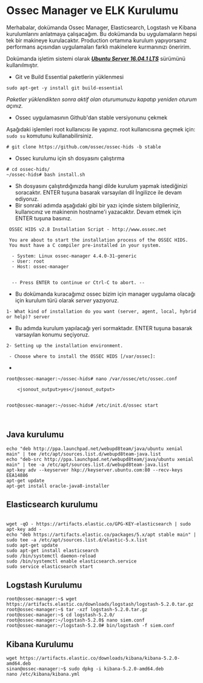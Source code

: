 # Ossec Manager ve ELK Kurulumu

Merhabalar, dokümanda Ossec Manager, Elasticsearch, Logstash ve Kibana kurulumlarını anlatmaya çalışacağım. Bu dokümanda bu uygulamaların hepsi tek bir makineye kurulacaktır. Production ortamına kurulum yapıyorsanız performans açısından uygulamaları farklı makinelere kurmanınızı öneririm.  

Dokümanda işletim sistemi olarak [***Ubuntu Server 16.04.1 LTS***](https://www.ubuntu.com/download/server/thank-you?version=16.04.1&architecture=amd64) sürümünü kullanılmıştır.

* Git ve Build Essential paketlerin yüklenmesi
```
sudo apt-get -y install git build-essential
```
_Paketler yüklendikten sonra aktif olan oturumunuzu kapatıp yeniden oturum açınız._

* Ossec uygulamasının Github'dan stable versiyonunu çekmek

Aşağıdaki işlemleri root kullanıcısı ile yapınız. root kullanıcısına geçmek için: ```sudo su``` komutunu kullanabilirsiniz.

```
# git clone https://github.com/ossec/ossec-hids -b stable
```
* Ossec kurulumu için sh dosyasını çalıştırma

```
# cd ossec-hids/
~/ossec-hids# bash install.sh 
```
* Sh dosyasını çalıştırdığınızda hangi dilde kurulum yapmak istediğinizi soracaktır. ENTER tuşuna basarak varsayılan dil İngilizce ile devam ediyoruz.
* Bir sonraki adımda aşağıdaki gibi bir yazı içinde sistem bilgileriniz, kullanıcınız ve makinenin hostname'i yazacaktır. Devam etmek için ENTER tuşuna basınız.

```
 OSSEC HIDS v2.8 Installation Script - http://www.ossec.net
 
 You are about to start the installation process of the OSSEC HIDS.
 You must have a C compiler pre-installed in your system.
 
  - System: Linux ossec-manager 4.4.0-31-generic
  - User: root
  - Host: ossec-manager


  -- Press ENTER to continue or Ctrl-C to abort. --
```
* Bu dokümanda kuracağımız ossec bizim için manager uygulama olacağı için kurulum türü olarak _server_ yazıyoruz. 
```
1- What kind of installation do you want (server, agent, local, hybrid or help)? server
```

* Bu adımda kurulum yapılacağı yeri sormaktadır. ENTER tuşuna basarak varsayılan konumu seçiyoruz.

```
2- Setting up the installation environment.

 - Choose where to install the OSSEC HIDS [/var/ossec]: 

```
* 


```
root@ossec-manager:~/ossec-hids# nano /var/ossec/etc/ossec.conf 

    <jsonout_output>yes</jsonout_output>


root@ossec-manager:~/ossec-hids# /etc/init.d/ossec start



```
## Java kurulumu

```
echo "deb http://ppa.launchpad.net/webupd8team/java/ubuntu xenial main" | tee /etc/apt/sources.list.d/webupd8team-java.list
echo "deb-src http://ppa.launchpad.net/webupd8team/java/ubuntu xenial main" | tee -a /etc/apt/sources.list.d/webupd8team-java.list
apt-key adv --keyserver hkp://keyserver.ubuntu.com:80 --recv-keys EEA14886
apt-get update
apt-get install oracle-java8-installer
```

## Elasticsearch kurulumu
```

wget -qO - https://artifacts.elastic.co/GPG-KEY-elasticsearch | sudo apt-key add -
echo "deb https://artifacts.elastic.co/packages/5.x/apt stable main" | sudo tee -a /etc/apt/sources.list.d/elastic-5.x.list
sudo apt-get update
sudo apt-get install elasticsearch
sudo /bin/systemctl daemon-reload
sudo /bin/systemctl enable elasticsearch.service
sudo service elasticsearch start
```

## Logstash Kurulumu

```
root@ossec-manager:~$ wget https://artifacts.elastic.co/downloads/logstash/logstash-5.2.0.tar.gz
root@ossec-manager:~$ tar -xzf logstash-5.2.0.tar.gz 
root@ossec-manager:~$ cd logstash-5.2.0/
root@ossec-manager:~/logstash-5.2.0$ nano siem.conf
root@ossec-manager:~/logstash-5.2.0# bin/logstash -f siem.conf
```



## Kibana Kurulumu

```
wget https://artifacts.elastic.co/downloads/kibana/kibana-5.2.0-amd64.deb
sinan@ossec-manager:~$ sudo dpkg -i kibana-5.2.0-amd64.deb 
nano /etc/kibana/kibana.yml


```
